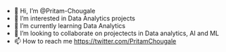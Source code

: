 - 👋 Hi, I’m @Pritam-Chougale
- 👀 I’m interested in Data Analytics projects
- 🌱 I’m currently learning Data Analytics
- 💞️ I’m looking to collaborate on projectects in Data analytics, AI and ML
- 📫 How to reach me https://twitter.com/PritamChougale

<!---
Pritam-Chougale/Pritam-Chougale is a ✨ special ✨ repository because its `README.md` (this file) appears on your GitHub profile.
You can click the Preview link to take a look at your changes.
--->
